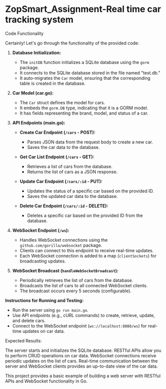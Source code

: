 # ZopSmart_Assignment-Real time car tracking system
Code Functionality

Certainly! Let's go through the functionality of the provided code:

1. **Database Initialization:**
   - The `initDB` function initializes a SQLite database using the `gorm` package.
   - It connects to the SQLite database stored in the file named "test.db."
   - It auto-migrates the `Car` model, ensuring that the corresponding table is created in the database.

2. **Car Model (car.go):**
   - The `Car` struct defines the model for cars.
   - It embeds the `gorm.DB` type, indicating that it is a GORM model.
   - It has fields representing the brand, model, and status of a car.

3. **API Endpoints (main.go):**
   - **Create Car Endpoint (`/cars` - POST):**
     - Parses JSON data from the request body to create a new car.
     - Saves the car data to the database.

   - **Get Car List Endpoint (`/cars` - GET):**
     - Retrieves a list of cars from the database.
     - Returns the list of cars as a JSON response.

   - **Update Car Endpoint (`/cars/:id` - PUT):**
     - Updates the status of a specific car based on the provided ID.
     - Saves the updated car data to the database.

   - **Delete Car Endpoint (`/cars/:id` - DELETE):**
     - Deletes a specific car based on the provided ID from the database.

4. **WebSocket Endpoint (`/ws`):**
   - Handles WebSocket connections using the `github.com/gorilla/websocket` package.
   - Clients can connect to this endpoint to receive real-time updates.
   - Each WebSocket connection is added to a map (`clientSockets`) for broadcasting updates.

5. **WebSocket Broadcast (`handleWebSocketBroadcast`):**
   - Periodically retrieves the list of cars from the database.
   - Broadcasts the list of cars to all connected WebSocket clients.
   - The broadcast occurs every 5 seconds (configurable).

**Instructions for Running and Testing:**
- Run the server using `go run main.go`.
- Use API endpoints (e.g., cURL commands) to create, retrieve, update, and delete cars.
- Connect to the WebSocket endpoint (`ws://localhost:8080/ws`) for real-time updates on car data.

Expected Results:

The server starts and initializes the SQLite database.
RESTful APIs allow you to perform CRUD operations on car data.
WebSocket connections receive periodic updates on the list of cars.
Real-time communication between the server and WebSocket clients provides an up-to-date view of the car data.
  
This project provides a basic example of building a web server with RESTful APIs and WebSocket functionality in Go.
